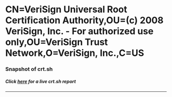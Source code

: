 # CN=VeriSign Universal Root Certification Authority,OU=(c) 2008 VeriSign\, Inc. - For authorized use only,OU=VeriSign Trust Network,O=VeriSign\, Inc.,C=US
### Snapshot of crt.sh
##### Click [here](https://crt.sh/?serial=030D523C2E7AE7DDD9099F6F08D1CAC1) for a live crt.sh report

---
